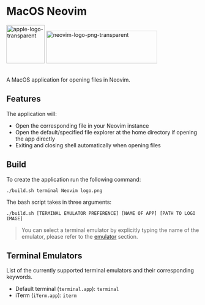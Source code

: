 # MacOS Neovim

<img src="https://github.com/user-attachments/assets/5ad505fd-2a86-4a59-80bc-cac4b697f6d6" alt="apple-logo-transparent" width="100" height="100">  
<img src="https://github.com/user-attachments/assets/593d1812-c3d8-472e-a130-01544de09a83" alt="neovim-logo-png-transparent" width="290" height="85">

\
A MacOS application for opening files in Neovim.

## Features

The application will:
- Open the corresponding file in your Neovim instance
- Open the default/specified file explorer at the home directory if opening the app directly
- Exiting and closing shell automatically when opening files

## Build

To create the application run the following command:
```console
./build.sh terminal Neovim logo.png
```
The bash script takes in three arguments:
```console
./build.sh [TERMINAL EMULATOR PREFERENCE] [NAME OF APP] [PATH TO LOGO IMAGE]
```
> You can select a terminal emulator by explicitly typing the name of the emulator, please refer to the [emulator](##terminal-emulators) section.

## Terminal Emulators

List of the currently supported terminal emulators and their corresponding keywords.
- Default terminal (```terminal.app```): ```terminal```
- iTerm (```iTerm.app```): ```iterm```
